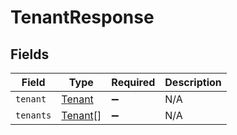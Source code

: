 # TenantResponse


## Fields

| Field                                     | Type                                      | Required                                  | Description                               |
| ----------------------------------------- | ----------------------------------------- | ----------------------------------------- | ----------------------------------------- |
| `tenant`                                  | [Tenant](../../models/shared/tenant.md)   | :heavy_minus_sign:                        | N/A                                       |
| `tenants`                                 | [Tenant](../../models/shared/tenant.md)[] | :heavy_minus_sign:                        | N/A                                       |